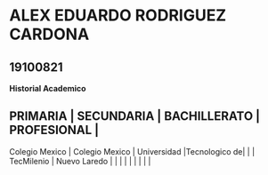 # ALEX EDUARDO RODRIGUEZ CARDONA

## 19100821




**Historial Academico**

 
   PRIMARIA    |   SECUNDARIA   |  BACHILLERATO  | PROFESIONAL  |       
-----------------------------------------------------------------
Colegio Mexico | Colegio Mexico |  Universidad   |Tecnologico de|
               |                |   TecMilenio   | Nuevo Laredo |
               |                |                |              |
               |                |                |              |
